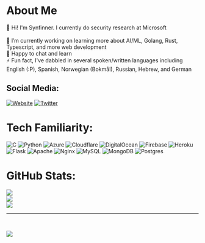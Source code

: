 # About Me

👋 Hi! I'm Synfinner. I currently do security research at Microsoft<br><br>🌱 I’m currently working on learning more about AI/ML, Golang, Rust, Typescript, and more web development<br>💬 Happy to chat and learn<br>⚡ Fun fact, I've dabbled in several spoken/written languages including English (:P), Spanish, Norwegian (Bokmål), Russian, Hebrew, and German

## Social Media:
[![Website](https://img.shields.io/badge/Blog-GTFKD.com-blueviolet)](https://gtfkd.com) [![Twitter](https://img.shields.io/badge/Twitter-%231DA1F2.svg?logo=Twitter&logoColor=white)](https://twitter.com/synfinner)

# Tech Familiarity:
![C](https://img.shields.io/badge/c-%2300599C.svg?style=plastic&logo=c&logoColor=white) ![Python](https://img.shields.io/badge/python-3670A0?style=plastic&logo=python&logoColor=ffdd54) ![Azure](https://img.shields.io/badge/azure-%230072C6.svg?style=plastic&logo=azure-devops&logoColor=white) ![Cloudflare](https://img.shields.io/badge/Cloudflare-F38020?style=plastic&logo=Cloudflare&logoColor=white) ![DigitalOcean](https://img.shields.io/badge/DigitalOcean-%230167ff.svg?style=plastic&logo=digitalOcean&logoColor=white) ![Firebase](https://img.shields.io/badge/firebase-%23039BE5.svg?style=plastic&logo=firebase) ![Heroku](https://img.shields.io/badge/heroku-%23430098.svg?style=plastic&logo=heroku&logoColor=white) ![Flask](https://img.shields.io/badge/flask-%23000.svg?style=plastic&logo=flask&logoColor=white) ![Apache](https://img.shields.io/badge/apache-%23D42029.svg?style=plastic&logo=apache&logoColor=white) ![Nginx](https://img.shields.io/badge/nginx-%23009639.svg?style=plastic&logo=nginx&logoColor=white) ![MySQL](https://img.shields.io/badge/mysql-%2300f.svg?style=plastic&logo=mysql&logoColor=white) ![MongoDB](https://img.shields.io/badge/MongoDB-%234ea94b.svg?style=plastic&logo=mongodb&logoColor=white) ![Postgres](https://img.shields.io/badge/postgres-%23316192.svg?style=plastic&logo=postgresql&logoColor=white)
# GitHub Stats:
![](https://github-readme-stats.vercel.app/api?username=synfinner&theme=radical&hide_border=false&include_all_commits=true&count_private=true)<br/>
![](https://github-readme-streak-stats.herokuapp.com/?user=synfinner&theme=radical&hide_border=false)<br/>
![](https://github-readme-stats.vercel.app/api/top-langs/?username=synfinner&theme=radical&hide_border=false&include_all_commits=true&count_private=true&layout=compact)

---
<br>

[![](https://visitcount.itsvg.in/api?id=synfinner&icon=0&color=9)](https://visitcount.itsvg.in)
<!-- Proudly created with GPRM ( https://gprm.itsvg.in ) -->